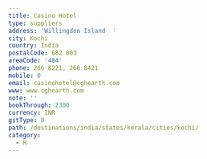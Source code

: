 ```yaml
---
title: Casino Hotel
type: suppliers
address: 'Willingdon Island  '
city: Kochi
country: India
postalCode: 682 003
areaCode: '484'
phone: 266 8221, 266 8421
mobile: 0
email: casinohotel@cghearth.com
www: www.cghearth.com
note: ''
bookThrough: 2300
currency: INR
gstType: 0
path: /destinations/india/states/kerala/cities/kochi/
category:
  - H
---
```


